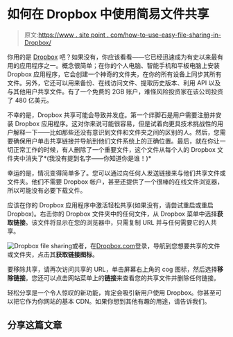 # 如何在 Dropbox 中使用简易文件共享

> 原文:[https://www . site point . com/how-to-use-easy-file-sharing-in-Dropbox/](https://www.sitepoint.com/how-to-use-easy-file-sharing-in-dropbox/)

你用的是 [Dropbox](https://www.dropbox.com/) 吧？如果没有，你应该看看——它已经迅速成为有史以来最有用的应用程序之一。概念很简单；在你的个人电脑、智能手机和平板电脑上安装 Dropbox 应用程序，它会创建一个神奇的文件夹，在你的所有设备上同步其所有文件。另外，它还可以用来备份、在线访问文件、提取历史版本、利用 API 以及与其他用户共享文件。有了一个免费的 2GB 账户，难怪风险投资家在该公司投资了 480 亿美元。

不幸的是，Dropbox 共享可能会导致并发症。第一个绊脚石是用户需要注册并安装 Dropbox 应用程序。这对你来说可能很容易，但是试着向更具技术挑战性的用户解释一下——比如那些还没有意识到文件和文件夹之间的区别的人。然后，您需要确保用户单击共享链接并导航到他们文件系统上的正确位置。最后，就在你让一切正常工作的时候，有人删除了一个重要文件，这个文件从每个人的 Dropbox 文件夹中消失了*(我没有提到名字——你知道你是谁！)*

幸运的是，情况变得简单多了。您可以通过向任何人发送链接来与他们共享文件或文件夹。他们不需要 Dropbox 帐户，甚至还提供了一个很棒的在线文件浏览器，所以可能没有必要下载文件。

应该在你的 Dropbox 应用程序中激活轻松共享(如果没有，请尝试重启或重启 Dropbox)。右击你的 Dropbox 文件夹中的任何文件，从 Dropbox 菜单中选择**获取链接**。该文件将显示在您的浏览器中，只需复制 URL 并与任何需要它的人共享。

![Dropbox file sharing](../Images/48e9bc5249d0d21996afb12cb1d91545.png)或者，在[Dropbox.com](https://www.dropbox.com/)登录，导航到您想要共享的文件或文件夹，点击其**获取链接图标**。

要移除共享，请再次访问共享的 URL，单击屏幕右上角的 cog 图标，然后选择**移除链接**。您还可以点击网站菜单上的**链接**来查看您的共享文件并删除任何链接。

轻松分享是一个令人惊叹的新功能，肯定会吸引新用户使用 Dropbox。你甚至可以把它作为你网站的基本 CDN。如果你想到其他有趣的用途，请告诉我们。

## 分享这篇文章